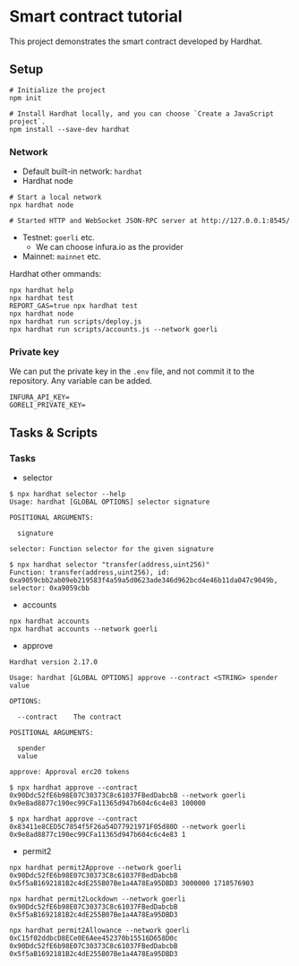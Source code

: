 # Smart contract tutorial

This project demonstrates the smart contract developed by Hardhat. 


## Setup

```shell
# Initialize the project
npm init

# Install Hardhat locally, and you can choose `Create a JavaScript project`.
npm install --save-dev hardhat
```

### Network

- Default built-in network: `hardhat`
- Hardhat node

```shell
# Start a local network
npx hardhat node

# Started HTTP and WebSocket JSON-RPC server at http://127.0.0.1:8545/
```

- Testnet: `goerli` etc.
  - We can choose infura.io as the provider
- Mainnet: `mainnet` etc.

Hardhat other ommands:

```shell
npx hardhat help
npx hardhat test
REPORT_GAS=true npx hardhat test
npx hardhat node
npx hardhat run scripts/deploy.js
npx hardhat run scripts/accounts.js --network goerli
```

### Private key

We can put the private key in the `.env` file, and not commit it to the repository. Any variable can be added.

```shell
INFURA_API_KEY=
GORELI_PRIVATE_KEY=
```

## Tasks & Scripts

### Tasks

- selector

```shell
$ npx hardhat selector --help
Usage: hardhat [GLOBAL OPTIONS] selector signature

POSITIONAL ARGUMENTS:

  signature

selector: Function selector for the given signature

$ npx hardhat selector "transfer(address,uint256)"
Function: transfer(address,uint256), id: 0xa9059cbb2ab09eb219583f4a59a5d0623ade346d962bcd4e46b11da047c9049b, selector: 0xa9059cbb
```

- accounts

```shell
npx hardhat accounts
npx hardhat accounts --network goerli
```

- approve

```shell
Hardhat version 2.17.0

Usage: hardhat [GLOBAL OPTIONS] approve --contract <STRING> spender value

OPTIONS:

  --contract    The contract 

POSITIONAL ARGUMENTS:

  spender
  value  

approve: Approval erc20 tokens

$ npx hardhat approve --contract 0x90Ddc52fE6b98E07C30373C8c61037FBedDabcbB --network goerli 0x9e8ad8877c190ec99CFa11365d947b604c6c4e83 100000

$ npx hardhat approve --contract 0x83411e8CED5C7854f5F26a54D77921971F05d80D --network goerli 0x9e8ad8877c190ec99CFa11365d947b604c6c4e83 1
```

- permit2

```shell
npx hardhat permit2Approve --network goerli 0x90Ddc52fE6b98E07C30373C8c61037FBedDabcbB 0x5f5aB1692181B2c4dE255B07Be1a4A78Ea95DBD3 3000000 1710576903

npx hardhat permit2Lockdown --network goerli 0x90Ddc52fE6b98E07C30373C8c61037FBedDabcbB 0x5f5aB1692181B2c4dE255B07Be1a4A78Ea95DBD3

npx hardhat permit2Allowance --network goerli 0xC15f02ddbcD8ECe0E6Aee452370b15516D658D0c 0x90Ddc52fE6b98E07C30373C8c61037FBedDabcbB 0x5f5aB1692181B2c4dE255B07Be1a4A78Ea95DBD3
```
